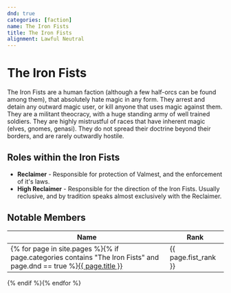 ```yaml
---
dnd: true
categories: [faction]
name: The Iron Fists
title: The Iron Fists
alignment: Lawful Neutral
---
```


# The Iron Fists
The Iron Fists are a human faction (although a few half-orcs can be found among them), that absolutely hate magic in any form.  They arrest and detain any outward magic user, or kill anyone that uses magic against them.  They are a militant theocracy, with a huge standing army of well trained soldiers.  They are highly mistrustful of races that have inherent magic (elves, gnomes, genasi).  They do not spread their doctrine beyond their borders, and are rarely outwardly hostile.

## Roles within the Iron Fists
* **Reclaimer** - Responsible for protection of Valmest, and the enforcement of it's laws.
* **High Reclaimer** - Responsible for the direction of the Iron Fists. Usually reclusive, and by tradition speaks almost exclusively with the Reclaimer.


## Notable Members

Name | Rank
--- | ---
{% for page in site.pages %}{% if page.categories contains "The Iron Fists" and page.dnd == true %}<a href="{{ site.baseurl }}{{ page.url }}">{{ page.title }}</a> | {{ page.fist_rank }}  
{% endif %}{% endfor %}
